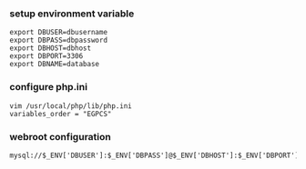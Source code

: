 ### setup environment variable

    export DBUSER=dbusername
    export DBPASS=dbpassword
    export DBHOST=dbhost
    export DBPORT=3306
    export DBNAME=database

### configure php.ini

    vim /usr/local/php/lib/php.ini
    variables_order = "EGPCS"

### webroot configuration

    mysql://$_ENV['DBUSER']:$_ENV['DBPASS']@$_ENV['DBHOST']:$_ENV['DBPORT']/$_ENV['DBNAME']
